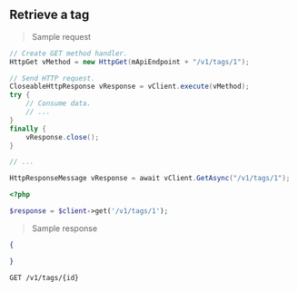 ## Retrieve a tag

> Sample request

```java
// Create GET method handler.
HttpGet vMethod = new HttpGet(mApiEndpoint + "/v1/tags/1");

// Send HTTP request.
CloseableHttpResponse vResponse = vClient.execute(vMethod);
try {
    // Consume data.
    // ...
}
finally {
    vResponse.close();
}
```

```c
// ...
```

```csharp
HttpResponseMessage vResponse = await vClient.GetAsync("/v1/tags/1");
```

```php
<?php

$response = $client->get('/v1/tags/1');
```

> Sample response

```json
{

}
```

`GET /v1/tags/{id}`
